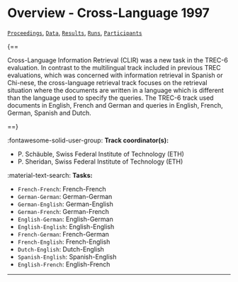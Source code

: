 # Overview - Cross-Language 1997

[`Proceedings`](./proceedings.md), [`Data`](./data.md), [`Results`](./results.md), [`Runs`](./runs.md), [`Participants`](./participants.md)

{==

Cross-Language Information Retrieval (CLIR) was a new task in the TREC-6 evaluation. In contrast to the multilingual track included in previous TREC evaluations, which was concerned with information retrieval in Spanish or Chi-nese, the cross-language retrieval track focuses on the retrieval situation where the documents are written in a language which is different than the language used to specify the queries. The TREC-6 track used documents in English, French and German and queries in English, French, German, Spanish and Dutch.

==}

:fontawesome-solid-user-group: **Track coordinator(s):**

- P. Schäuble, Swiss Federal Institute of Technology (ETH) 
- P. Sheridan, Swiss Federal Institute of Technology (ETH) 

:material-text-search: **Tasks:**

- `French-French`: French-French 
- `German-German`: German-German 
- `German-English`: German-English 
- `German-French`: German-French 
- `English-German`: English-German 
- `English-English`: English-English 
- `French-German`: French-German 
- `French-English`: French-English 
- `Dutch-English`: Dutch-English 
- `Spanish-English`: Spanish-English 
- `English-French`: English-French 



---

